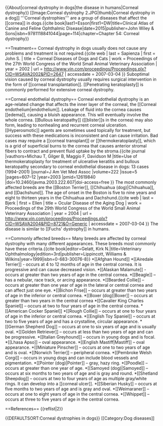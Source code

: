 {{About|corneal dystrophy in dogs|the disease in humans|Corneal dystrophy}}
[[Image:Corneal dystrophy 2.JPG|thumb|Corneal dystrophy in a dog]]
'''Corneal dystrophies''' are a group of diseases that affect the [[cornea]] in dogs.<ref name="Esson 2015">{{cite book|last1=Esson|first1=DW|title=Clinical Atlas of Canine and Feline Ophthalmic Disease|date=2015|publisher=John Wiley & Sons|isbn=9781118841044|page=114|chapter=Chapter 54: Corneal dystrophy}}</ref>

==Treatment==
Corneal dystrophy in dogs usually does not cause any problems and treatment is not required.<ref>{{cite web | last = Sapienza | first = John S. | title = Corneal Diseases of Dogs and Cats | work = Proceedings of the 27th World Congress of the World Small Animal Veterinary Association | year = 2002 | url = http://www.vin.com/proceedings/Proceedings.plx?CID=WSAVA2002&PID=2647 | accessdate = 2007-03-04 }}</ref>
Suboptimal vision caused by corneal dystrophy usually requires surgical intervention in the form of [[corneal transplantation]]. [[Penetrating keratoplasty]] is commonly performed for extensive corneal dystrophy.

==Corneal endothelial dystrophy==
Corneal endothelial dystrophy is an age-related change that affects the inner layer of the corneal, the [[Corneal endothelium|endothelium]].  Leakage of fluid into the cornea causes [[edema]], causing a bluish appearance.  This will eventually involve the whole cornea.  [[Bullous keratopathy]] ([[blister]]s in the cornea) may also form, leading to nonhealing and recurrent corneal ulceration.  [[Hyperosmotic]] agents are sometimes used topically for treatment, but success with these medications is inconsistent and can cause irritation.  Bad cases may require a [[corneal transplant]] or [[thermokeratoplasty]], which is a grid of superficial burns to the cornea that causes anterior stromal fibers to contract and prevent fluid uptake by the stroma.<ref>{{cite journal |vauthors=Michau T, Gilger B, Maggio F, Davidson M |title=Use of thermokeratoplasty for treatment of ulcerative keratitis and bullous keratopathy secondary to corneal endothelial disease in dogs: 13 cases (1994–2001) |journal=J Am Vet Med Assoc |volume=222 |issue=5 |pages=607–12 |year=2003 |pmid=12619840 |doi=10.2460/javma.2003.222.607|doi-access=free }}</ref>  The most commonly affected breeds are the [[Boston Terrier]], [[Chihuahua (dog)|Chihuahua]], and [[Dachshund]].<ref name=Gelatt_1999/>  The age of onset in the Boston is five to nine years and eight to thirteen years in the Chihuahua and Dachshund.<ref>{{cite web | last = Bjerk | first = Ellen | title = Ocular Disease of the Aging Dog | work = Proceedings of the 29th World Congress of the World Small Animal Veterinary Association | year = 2004 | url = http://www.vin.com/proceedings/Proceedings.plx?CID=WSAVA2004&PID=8721&O=Generic | accessdate = 2007-03-04 }}</ref>  The disease is similar to [[Fuchs' dystrophy]] in humans.

==Commonly affected breeds==
Many breeds are affected by corneal dystrophy with many different appearances.  These breeds most commonly have these criteria.<ref name=Gelatt_1999>{{cite book|editor=Gelatt, Kirk N.|title=Veterinary Ophthalmology|edition=3rd|publisher=Lippincott, Williams & Wilkins|year=1999|isbn=0-683-30076-8}}</ref>
*[[Afghan Hound]]
*[[Airedale Terrier]] - occurs at 4 to 12 months of age in the central cornea.  It is progressive and can cause decreased vision.
*[[Alaskan Malamute]] - occurs at greater than two years of age in the central cornea.
*[[Beagle]] – has a nebular, race track, or arcing appearance.
*[[Bearded Collie]] – occurs at greater than one year of age in the lateral or central cornea and can affect just one eye.
*[[Bichon Frise]] – occurs at greater than two years of age in the inferior or central cornea.
*[[Boxer (dog)|Boxer]] – occurs at greater than two years in the central cornea
*[[Cavalier King Charles Spaniel]] – occurs at two to four years of age in the central cornea.
*[[American Cocker Spaniel]]
*[[Rough Collie]] – occurs at one to four years of age in the inferior or central cornea.
*[[English Toy Spaniel]] – occurs at two to five years of age and has a crystalline, circular appearance.
*[[German Shepherd Dog]] – occurs at one to six years of age and is usually oval.
*[[Golden Retriever]]  – occurs at less than two years of age and can be progressive.
*[[Italian Greyhound]] – occurs in young dogs and is focal.
*[[Lhasa Apso]] – oval appearance.
*[[English Mastiff|Mastiff]] – oval appearance.
*[[Miniature Pinscher]] – occurs at one to two years of age and is oval.
*[[Norwich Terrier]] – peripheral cornea.
*[[Pembroke Welsh Corgi]] – occurs in young dogs and can include blood vessels and pigmentation.
*[[Pointer (dog)|Pointer]] – gray, hazy ring.
*[[Poodle]] – occurs at greater than one year of age.
*[[Samoyed (dog)|Samoyed]] – occurs at six months to two years of age and is gray and round.
*[[Shetland Sheepdog]] – occurs at two to four years of age as multiple gray/white rings.  It can develop into a [[corneal ulcer]].
*[[Siberian Husky]] – occurs at five months to two years of age and is gray and oval.
*[[Weimaraner]] – occurs at one to eight years of age in the central cornea.
*[[Whippet]] – occurs at three to five years of age in the central cornea.

==References==
{{reflist|2}}


{{DEFAULTSORT:Corneal dystrophies in dogs}}
[[Category:Dog diseases]]